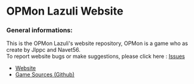 # OPMon Lazuli Website

### General informations:<br/>
This is the OPMon Lazuli's website repository, OPMon is a game who as create by Jlppc and Navet56.<br>
To report website bugs or make suggestions, please click here :
[Issues](https://github.com/jlppc/Site-OpMon/issues)<br/>

* [Website](opmon-game.ga)</a><br/>
* [Game Sources (Github)](https://github.com/jlppc/OpMon)
